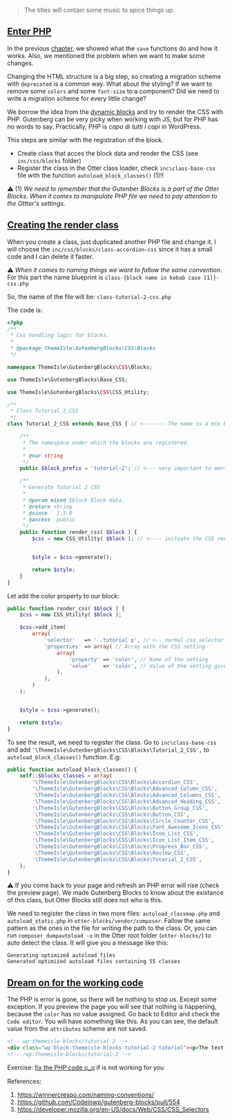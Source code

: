 > The titles will contain some music to spice things up.

## [Enter PHP](https://www.youtube.com/watch?v=CD-E-LDc384)


In the previous [chapter](save.md), we showed what the `save` functions do and how it works. Also, we mentioned the problem when we want to make some changes.

Changing the HTML structure is a big step, so creating a migration scheme with `deprecated` is a common way. What about the styling? If we want to remove some `colors` and some `font-size` to a component? Did we need to write a migration scheme for every little change?

We borrow the idea from the [dynamic blocks](https://developer.wordpress.org/block-editor/how-to-guides/block-tutorial/creating-dynamic-blocks/) and try to render the CSS with PHP. Gutenberg can be very picky when working with JS, but for PHP has no words to say. Practically, PHP is *capo di tutti i capi* in WordPress.


This steps are similar with the registration of the block.

- Create class that acces the block data and render the CSS (see `inc/css/blocks` folder)
- Register the class in the Otter class loader, check `inc\class-base-css` file with the function `autoload_block_classes()` (1)!!


:warning: (1) *We need to remember that the Gutenber Blocks is a part of the Otter Blocks. When it comes to manipulate PHP file we need to pay attention to the Ottter's settings.*

## [Creating the render class](https://www.youtube.com/watch?v=lt-udg9zQSE)

When you create a class, just duplicated another PHP file and change it. I will choose the `inc/css/blocks/class-accordion-css` since it has a small code and I can delete it faster. 

:warning: *When it comes to naming things we want to fallow the same convention*. For this part the name blueprint is `class-{block name in kebab case [1]}-css.php`

So, the name of the file will be: `class-tutorial-2-css.php`

The code is: 

```php
<?php
/**
 * Css handling logic for blocks.
 *
 * @package ThemeIsle\GutenbergBlocks\CSS\Blocks
 */

namespace ThemeIsle\GutenbergBlocks\CSS\Blocks;

use ThemeIsle\GutenbergBlocks\Base_CSS;

use ThemeIsle\GutenbergBlocks\CSS\CSS_Utility;

/**
 * Class Tutorial_2_CSS
 */
class Tutorial_2_CSS extends Base_CSS { // <------- The name is a mix between snake case and camel case [1]

	/**
	 * The namespace under which the blocks are registered.
	 *
	 * @var string
	 */
	public $block_prefix = 'tutorial-2'; // <--- very important to mention for what block we apply this class

	/**
	 * Generate Tutorial 2 CSS
	 *
	 * @param mixed $block Block data.
	 * @return string
	 * @since   1.3.0
	 * @access  public
	 */
	public function render_css( $block ) {
		$css = new CSS_Utility( $block ); // <---- initiate the CSS renderer [2]


		$style = $css->generate();

		return $style;
	}
}
```

Let add the color property to our block:

```php
public function render_css( $block ) {
	$css = new CSS_Utility( $block );

	$css->add_item(
		array(
			'selector'   => ' .tutorial p', // <-- normal css selector [3]
			'properties' => array( // Array with the CSS setting
				array(
					'property' => 'color', // Name of the setting
					'value'    => 'color', // Value of the setting given by referencing the name of the block attribute
				),
			),
		)
	);


	$style = $css->generate();

	return $style;
}
```

To see the result, we need to register the class. Go to `inc\class-base-css` and add `'\ThemeIsle\GutenbergBlocks\CSS\Blocks\Tutorial_2_CSS',` to `autoload_block_classes()` function. E.g:

```php
public function autoload_block_classes() {
	self::$blocks_classes = array(
		'\ThemeIsle\GutenbergBlocks\CSS\Blocks\Accordion_CSS',
		'\ThemeIsle\GutenbergBlocks\CSS\Blocks\Advanced_Column_CSS',
		'\ThemeIsle\GutenbergBlocks\CSS\Blocks\Advanced_Columns_CSS',
		'\ThemeIsle\GutenbergBlocks\CSS\Blocks\Advanced_Heading_CSS',
		'\ThemeIsle\GutenbergBlocks\CSS\Blocks\Button_Group_CSS',
		'\ThemeIsle\GutenbergBlocks\CSS\Blocks\Button_CSS',
		'\ThemeIsle\GutenbergBlocks\CSS\Blocks\Circle_Counter_CSS',
		'\ThemeIsle\GutenbergBlocks\CSS\Blocks\Font_Awesome_Icons_CSS',
		'\ThemeIsle\GutenbergBlocks\CSS\Blocks\Icon_List_CSS',
		'\ThemeIsle\GutenbergBlocks\CSS\Blocks\Icon_List_Item_CSS',
		'\ThemeIsle\GutenbergBlocks\CSS\Blocks\Progress_Bar_CSS',
		'\ThemeIsle\GutenbergBlocks\CSS\Blocks\Review_CSS',
		'\ThemeIsle\GutenbergBlocks\CSS\Blocks\Tutorial_2_CSS',
	);
}
```

:warning: If you come back to your page and refresh an PHP error will rise (check the preview page). We made Gutenberg Blocks to know about the existance of this class, but Otter Blocks still does not who is this.

We need to register the class in two more files: `autoload_classmap.php` and `autoload_static.php` in `otter-blocks/vendor/composer`. Fallow the same pattern as the ones in the file for writing the path to the class. Or, you can run `composer dumpautoload -o` in the Otter root folder (`otter-blocks/`) to auto detect the class. It will give you a message like this:
```
Generating optimized autoload files
Generated optimized autoload files containing 55 classes
```

## [Dream on for the working code](https://www.youtube.com/watch?v=89dGC8de0CA)

The PHP is error is gone, so there will be nothing to stop us. Except some exception. If you preview the page you will see that nothing is happening, because the `color` has no value assigned. Go back to Editor and check the  `Code editor`. You will have something like this. As you can see, the default value from the `attributes` scheme are not saved. 

```HTML
<!-- wp:themeisle-blocks/tutorial-2 -->
<div class="wp-block-themeisle-blocks-tutorial-2 tutorial"><p>The text is: Hello</p></div>
<!-- /wp:themeisle-blocks/tutorial-2 -->
```

Exercise: [fix the PHP code ಥ_ಥ](https://www.youtube.com/watch?v=p47fEXGabaY) if is not working for you

References:
1. https://winnercrespo.com/naming-conventions/
2. https://github.com/Codeinwp/gutenberg-blocks/pull/554
3. https://developer.mozilla.org/en-US/docs/Web/CSS/CSS_Selectors





